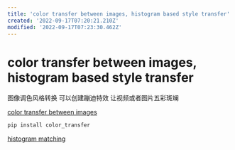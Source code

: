 ```yaml
---
title: 'color transfer between images, histogram based style transfer'
created: '2022-09-17T07:20:21.210Z'
modified: '2022-09-17T07:23:30.462Z'
---
```


# color transfer between images, histogram based style transfer

图像调色风格转换 可以创建蹦迪特效 让视频或者图片五彩斑斓

[color transfer between images](https://github.com/jrosebr1/color_transfer)

```bash
pip install color_transfer
```

[histogram matching](https://pyimagesearch.com/2021/02/08/histogram-matching-with-opencv-scikit-image-and-python/)
